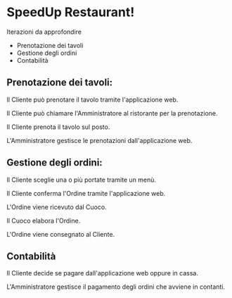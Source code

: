 # SpeedUp Restaurant!

Iterazioni da approfondire

* Prenotazione dei tavoli
* Gestione degli ordini
* Contabilità

## Prenotazione dei tavoli:

Il Cliente può prenotare il tavolo tramite l'applicazione web.

Il Cliente può chiamare l'Amministratore al ristorante per la prenotazione.

Il Cliente prenota il tavolo sul posto.

L'Amministratore gestisce le prenotazioni dall'applicazione web.

## Gestione degli ordini:

Il Cliente sceglie una o più portate tramite un menù.

Il Cliente conferma l'Ordine tramite l'applicazione web.

L'Ordine viene ricevuto dal Cuoco.

Il Cuoco elabora l'Ordine.

L'Ordine viene consegnato al Cliente.

## Contabilità

Il Cliente decide se pagare dall'applicazione web oppure in cassa.

L'Amministratore gestisce il pagamento degli ordini che avviene in contanti.
